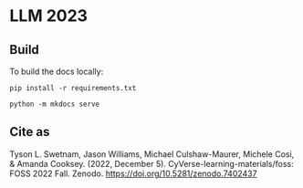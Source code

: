 # LLM 2023

## Build

To build the docs locally:

```
pip install -r requirements.txt

python -m mkdocs serve
```

## Cite as

Tyson L. Swetnam, Jason Williams, Michael Culshaw-Maurer, Michele Cosi, & Amanda Cooksey. (2022, December 5). CyVerse-learning-materials/foss: FOSS 2022 Fall. Zenodo. https://doi.org/10.5281/zenodo.7402437
